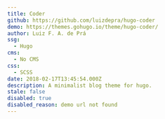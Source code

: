 ```yaml
---
title: Coder
github: https://github.com/luizdepra/hugo-coder
demo: https://themes.gohugo.io/theme/hugo-coder/
author: Luiz F. A. de Prá
ssg:
  - Hugo
cms:
  - No CMS
css:
  - SCSS
date: 2018-02-17T13:45:54.000Z
description: A minimalist blog theme for hugo.
stale: false
disabled: true
disabled_reason: demo url not found
---
```

